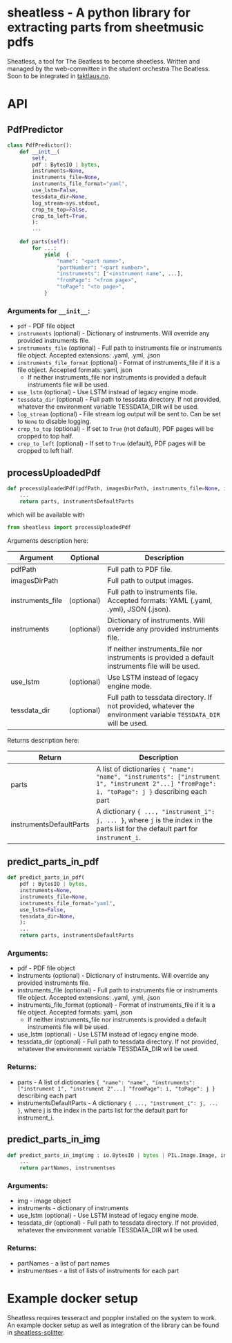 # sheatless - A python library for extracting parts from sheetmusic pdfs

Sheatless, a tool for The Beatless to become sheetless. Written and managed by the web-committee in the student orchestra The Beatless. Soon to be integrated in [taktlaus.no](https://taktlaus.no/).

# API

## PdfPredictor

```py
class PdfPredictor():
    def __init__(
        self,
        pdf : BytesIO | bytes,
        instruments=None,
        instruments_file=None,
        instruments_file_format="yaml",
        use_lstm=False,
        tessdata_dir=None,
        log_stream=sys.stdout,
        crop_to_top=False,
        crop_to_left=True,
        ):
        ...
    
    def parts(self):
        for ...:
            yield  {
                "name": "<part name>",
                "partNumber": "<part number>",
                "instruments": ["<instrument name", ...],
                "fromPage": "<from page>",
                "toPage": "<to page>",
            }
```

### Arguments for `__init__`:
- `pdf`                                - PDF file object
- `instruments`             (optional) - Dictionary of instruments. Will override any provided instruments file.
- `instruments_file`        (optional) - Full path to instruments file or instruments file object. Accepted extensions: .yaml, .yml, .json
- `instruments_file_format` (optional) - Format of instruments_file if it is a file object. Accepted formats: yaml, json
  - If neither instruments_file nor instruments is provided a default instruments file will be used.
- `use_lstm`                (optional) - Use LSTM instead of legacy engine mode.
- `tessdata_dir`            (optional) - Full path to tessdata directory. If not provided, whatever the environment variable TESSDATA_DIR will be used.
- `log_stream`              (optional) - File stream log output will be sent to. Can be set to `None` to disable logging.
- `crop_to_top`             (optional) - If set to `True` (not default), PDF pages will be cropped to top half.
- `crop_to_left`            (optional) - If set to `True` (default), PDF pages will be cropped to left half.

## processUploadedPdf

```python
def processUploadedPdf(pdfPath, imagesDirPath, instruments_file=None, instruments=None, use_lstm=False, tessdata_dir=None):
    ...
    return parts, instrumentsDefaultParts
```

which will be available with

```python
from sheatless import processUploadedPdf
```

Arguments description here:

| Argument         | Optional   | Description                                                                                                      |
| ---------------- | ---------- | ---------------------------------------------------------------------------------------------------------------- |
| pdfPath          |            | Full path to PDF file.                                                                                           |
| imagesDirPath    |            | Full path to output images.                                                                                      |
| instruments_file | (optional) | Full path to instruments file. Accepted formats: YAML (.yaml, .yml), JSON (.json).                               |
| instruments      | (optional) | Dictionary of instruments. Will override any provided instruments file.                                          |
|                  |            | If neither instruments_file nor instruments is provided a default instruments file will be used.                 |
| use_lstm         | (optional) | Use LSTM instead of legacy engine mode.                                                                          |
| tessdata_dir     | (optional) | Full path to tessdata directory. If not provided, whatever the environment variable `TESSDATA_DIR` will be used. |

Returns description here:

| Return                  | Description                                                                                                                                     |
| ----------------------- | ----------------------------------------------------------------------------------------------------------------------------------------------- |
| parts                   | A list of dictionaries `{ "name": "name", "instruments": ["instrument 1", "instrument 2"...] "fromPage": i, "toPage": j }` describing each part |
| instrumentsDefaultParts | A dictionary `{ ..., "instrument_i": j, ... }`, where `j` is the index in the parts list for the default part for `instrument_i`.               |

## predict_parts_in_pdf

```py
def predict_parts_in_pdf(
    pdf : BytesIO | bytes,
    instruments=None,
    instruments_file=None,
    instruments_file_format="yaml",
    use_lstm=False,
    tessdata_dir=None,
    ):
    ...
    return parts, instrumentsDefaultParts
```

### Arguments:
- pdf                                - PDF file object
- instruments             (optional) - Dictionary of instruments. Will override any provided instruments file.
- instruments_file        (optional) - Full path to instruments file or instruments file object. Accepted extensions: .yaml, .yml, .json
- instruments_file_format (optional) - Format of instruments_file if it is a file object. Accepted formats: yaml, json
  - If neither instruments_file nor instruments is provided a default instruments file will be used.
- use_lstm                (optional) - Use LSTM instead of legacy engine mode.
- tessdata_dir            (optional) - Full path to tessdata directory. If not provided, whatever the environment variable TESSDATA_DIR will be used.

### Returns:
- parts                              - A list of dictionaries `{ "name": "name", "instruments": ["instrument 1", "instrument 2"...] "fromPage": i, "toPage": j }` describing each part
- instrumentsDefaultParts            - A dictionary `{ ..., "instrument_i": j, ... }`, where j is the index in the parts list for the default part for instrument_i.

## predict_parts_in_img

```py
def predict_parts_in_img(img : io.BytesIO | bytes | PIL.Image.Image, instruments, use_lstm=False, tessdata_dir=None) -> typing.Tuple[list, list]:
    ...
    return partNames, instrumentses
```

### Arguments:
- img                     - image object
- instruments             - dictionary of instruments
- use_lstm     (optional) - Use LSTM instead of legacy engine mode.
- tessdata_dir (optional) - Full path to tessdata directory. If not provided, whatever the environment variable TESSDATA_DIR will be used.

### Returns:
- partNames               - a list of part names
- instrumentses           - a list of lists of instruments for each part

# Example docker setup

Sheatless requires tesseract and poppler installed on the system to work. An example docker setup as well as integration of the library can be found in [sheatless-splitter](https://github.com/sigurdo/sheatless-splitter).
